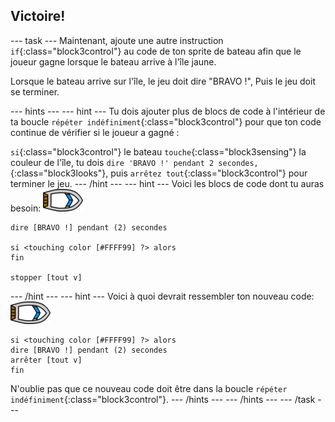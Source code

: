 ## Victoire!

--- task --- Maintenant, ajoute une autre instruction `if`{:class="block3control"} au code de ton sprite de bateau afin que le joueur gagne lorsque le bateau arrive à l'île jaune.

Lorsque le bateau arrive sur l'île, le jeu doit dire "BRAVO !", Puis le jeu doit se terminer.

--- hints ---
 --- hint --- Tu dois ajouter plus de blocs de code à l'intérieur de ta boucle `répéter indéfiniment`{:class="block3control"} pour que ton code continue de vérifier si le joueur a gagné :

`si`{:class="block3control"} le bateau `touche`{:class="block3sensing"} la couleur de l'île, tu dois `dire 'BRAVO !' pendant 2 secondes,`{:class="block3looks"}, puis `arrêtez tout`{:class="block3control"} pour terminer le jeu.
--- /hint ---
--- hint --- Voici les blocs de code dont tu auras besoin: ![sprite bateau](images/boat_resize.png)

```blocks3
dire [BRAVO !] pendant (2) secondes

si <touching color [#FFFF99] ?> alors
fin

stopper [tout v]

```

--- /hint --- 
--- hint --- Voici à quoi devrait ressembler ton nouveau code: ![sprite bateau](images/boat_resize.png)

```blocks3
si <touching color [#FFFF99] ?> alors
dire [BRAVO !] pendant (2) secondes
arrêter [tout v]
fin
```

N'oublie pas que ce nouveau code doit être dans la boucle `répéter indéfiniment`{:class="block3control"}.
--- /hints ---
--- /hints --- 
--- /task ---
